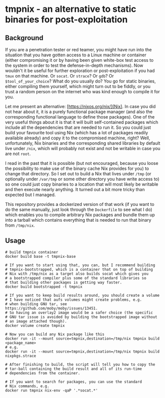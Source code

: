 # tmpnix - an alternative to static binaries for post-exploitation

## Background

If you are a penetration tester or red teamer, you might have run into the
situation that you have gotten access to a Linux machine or container (either
compromising it or by having been given white-box test access to the system in
order to test the defense-in-depth mechanisms). Now wouldn't it be useful for
further exploration or post-exploitation if you had `tmux` on that machine. Or
`socat`. Or `strace`? Or `gdb`? Or `$tool_of_your_choice`? What do you usually
do? You go for static binaries, either compiling them yourself, which might
turn out to be fiddly, or you trust a random person on the internet who was
kind enough to compile it for you.

Let me present an alternative: [https://nixos.org/nix/](Nix). In case you did
not hear about it, it is a purely functional package manager (and also the
corresponding functional language to define those packages). One of the very
useful things about it is that it will built self-contained packages which
include all the dependencies that are needed to run it. So you could just build
your favourite tool using Nix (which has a lot of packages readily available
already) and copy it to the compromised machine, right? Well, unfortunately,
Nix binaries and the corresponding shared libraries by default live under
`/nix`, which will probably not exist and not be writable in case you are not
`root`.

I read in the past that it is possible (but not encouraged, because you loose
the possibility to make use of the binary cache Nix provides for you) to change
that directory. So I set out to build a Nix that lives under `/tmp` (or
optionally under `/var/tmp` or some other directory you have write access to)
so one could just copy binaries to a location that will most likely be writable
and then execute nearly anything. It turned out a bit more tricky than expected
but I managed.

This repository provides a dockerized version of that work (if you want to do
the same manually, just look through the `Dockerfile` to see what I do) which
enables you to compile arbitrary Nix packages and bundle them up into a tarball
which contains everything that is needed to run that binary from `/tmp/nix`.

## Usage

```
# build tmpnix container
docker build base -t tmpnix-base

# If you want to start using that, you can, but I recommend building
# tmpnix-bootstrapped, which is a container that on top of building
# Nix with /tmp/nix as a target also builds socat which gives you
# a bootstrapped compiler plus some of the standard libraries so
# that building other packages is getting way faster.
docker build bootstrapped -t tmpnix

# If you want to keep build results around, you should create a volume
# I have noticed that aufs volumes might create problems, e.g.
# when building GNU tar, see https://github.com/moby/moby/issues/13451.
# So having an overlay2 image would be a safer choice (the specific
# GNU tar issue is avoided by building the bootstrapped image without
# an image attached though).
docker volume create tmpnix

# Now you can build any Nix package like this
docker run -it --mount source=tmpnix,destination=/tmp/nix tmpnix build <package_name>
# e.g.
docker run -it --mount source=tmpnix,destination=/tmp/nix tmpnix build nixpkgs.strace

# After finishing to build, the script will tell you how to copy the
# tar-ball containing the build result and all of its run-time
# dependencies from the container.

# If you want to search for packages, you can use the standard
# Nix commands, e.g.
docker run tmpnix nix-env -qaP '.*socat.*'
```
